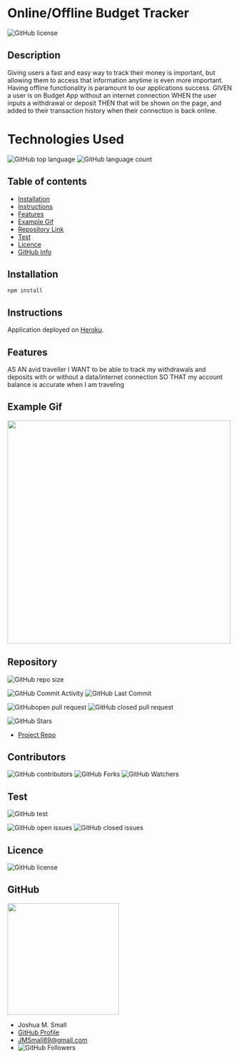 
# **Online/Offline Budget Tracker**

![GitHub license](https://img.shields.io/badge/Made%20by-%40WasteOfADrumBum-green)

## Description 

Giving users a fast and easy way to track their money is important, but allowing them to access that information anytime is even more important. Having offline functionality is paramount to our applications success. GIVEN a user is on Budget App without an internet connection WHEN the user inputs a withdrawal or deposit THEN that will be shown on the page, and added to their transaction history when their connection is back online.

# Technologies Used

![GitHub top language](https://img.shields.io/github/languages/top/WasteOfADrumBum/HW-18-PWA-Online-Offline-Budget-Trackers?color=green&logo=github&logoColor=green)
![GitHub language count](https://img.shields.io/github/languages/count/WasteOfADrumBum/HW-18-PWA-Online-Offline-Budget-Trackers?color=green&logo=github&logoColor=green)

## Table of contents

- [Installation](#installation)
- [Instructions](#instructions)
- [Features](#features)
- [Example Gif](#example-gif)
- [Repository Link](#Repository)
- [Test](#Test)
- [Licence](#Licence)
- [GitHub Info](#GitHub)

## Installation

```npm install```

## Instructions

Application deployed on [Heroku](https://jms-pwa-budget-tracker.herokuapp.com/).

## Features

AS AN avid traveller I WANT to be able to track my withdrawals and deposits with or without a data/internet connection SO THAT my account balance is accurate when I am traveling

## Example Gif

<img src="public/assets/images/budget-tracker.gif" width="500" />

## Repository

![GitHub repo size](https://img.shields.io/github/repo-size/WasteOfADrumBum/HW-18-PWA-Online-Offline-Budget-Trackers?logo=github)

![GitHub Commit Activity](https://img.shields.io/github/commit-activity/m/WasteOfADrumBum/HW-18-PWA-Online-Offline-Budget-Trackers)
![GitHub Last Commit](https://img.shields.io/github/last-commit/WasteOfADrumBum/HW-18-PWA-Online-Offline-Budget-Trackers)

![GitHubopen pull request](https://img.shields.io/github/issues-pr/WasteOfADrumBum/HW-18-PWA-Online-Offline-Budget-Trackers)
![GitHub closed pull request](https://img.shields.io/github/issues-pr-closed/WasteOfADrumBum/HW-18-PWA-Online-Offline-Budget-Trackers)

![GitHub Stars](https://img.shields.io/github/stars/WasteOfADrumBum/HW-18-PWA-Online-Offline-Budget-Trackers?style=social)

- [Project Repo](https://github.com/WasteOfADrumBum/HW-18-PWA-Online-Offline-Budget-Trackers)

## Contributors



![GitHub contributors](https://img.shields.io/github/contributors/WasteOfADrumBum/HW-18-PWA-Online-Offline-Budget-Trackers)
![GitHub Forks](https://img.shields.io/github/forks/WasteOfADrumBum/HW-18-PWA-Online-Offline-Budget-Trackers?label=Fork)
![GitHub Watchers](https://img.shields.io/github/watchers/WasteOfADrumBum/HW-18-PWA-Online-Offline-Budget-Trackers?label=Watch)

## Test

![GitHub test](https://img.shields.io/badge/test-100%25-success)

![GitHub open issues](https://img.shields.io/github/issues/WasteOfADrumBum/HW-18-PWA-Online-Offline-Budget-Trackers)
![GitHub closed issues](https://img.shields.io/github/issues-closed/WasteOfADrumBum/HW-18-PWA-Online-Offline-Budget-Trackers)

## Licence

![GitHub license](https://img.shields.io/badge/license-MIT-blue.svg)

## GitHub

<img src="https://avatars0.githubusercontent.com/u/66432859?v=4" width="250" />

- Joshua M. Small
- [GitHub Profile](https://github.com/WasteOfADrumBum)
- <JMSmall89@gmail.com>
- ![GitHub Followers](https://img.shields.io/github/followers/WasteOfADrumBum?label=Follow)

